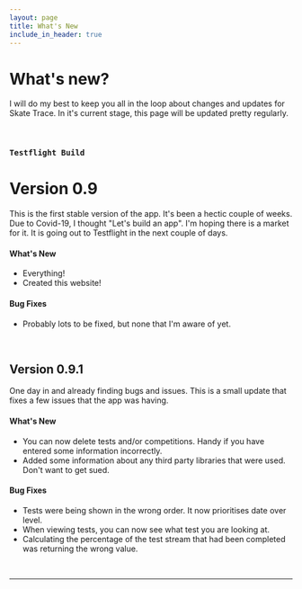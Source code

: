 ```yaml
---
layout: page
title: What's New
include_in_header: true
---
```


# What's new?
I will do my best to keep you all in the loop about changes and updates for Skate Trace. In it's current stage, this page will be updated pretty regularly.

<br>

### `Testflight Build`
# **Version 0.9**
This is the first stable version of the app. It's been a hectic couple of weeks. Due to Covid-19, I thought "Let's build an app". I'm hoping there is a market for it. It is going out to Testflight in the next couple of days. 

#### What's New
- Everything!
- Created this website!

#### Bug Fixes
- Probably lots to be fixed, but none that I'm aware of yet.

<br>

## **Version 0.9.1**
One day in and already finding bugs and issues. This is a small update that fixes a few issues that the app was having.

#### What's New
- You can now delete tests and/or competitions. Handy if you have entered some information incorrectly.
- Added some information about any third party libraries that were used. Don't want to get sued.

#### Bug Fixes
- Tests were being shown in the wrong order. It now prioritises date over level.
- When viewing tests, you can now see what test you are looking at.
- Calculating the percentage of the test stream that had been completed was returning the wrong value.

<br>

 ________
 <br>

